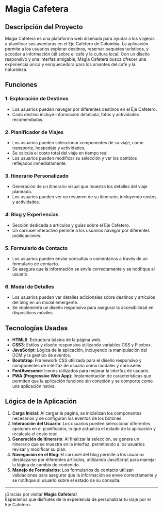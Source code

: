 # Magia Cafetera

## Descripción del Proyecto
Magia Cafetera es una plataforma web diseñada para ayudar a los viajeros a planificar sus aventuras en el Eje Cafetero de Colombia. La aplicación permite a los usuarios explorar destinos, reservar paquetes turísticos, y acceder a información útil sobre el café y la cultura local. Con un diseño responsivo y una interfaz amigable, Magia Cafetera busca ofrecer una experiencia única y enriquecedora para los amantes del café y la naturaleza.

## Funciones 

### 1. **Exploración de Destinos**
   - Los usuarios pueden navegar por diferentes destinos en el Eje Cafetero.
   - Cada destino incluye información detallada, fotos y actividades recomendadas.

### 2. **Planificador de Viajes**
   - Los usuarios pueden seleccionar componentes de su viaje, como transporte, hospedaje y actividades.
   - Se calcula el costo total del viaje en tiempo real.
   - Los usuarios pueden modificar su selección y ver los cambios reflejados inmediatamente.

### 3. **Itinerario Personalizado**
   - Generación de un itinerario visual que muestra los detalles del viaje planeado.
   - Los usuarios pueden ver un resumen de su itinerario, incluyendo costos y actividades.

### 4. **Blog y Experiencias**
   - Sección dedicada a artículos y guías sobre el Eje Cafetero.
   - Un carrusel interactivo permite a los usuarios navegar por diferentes publicaciones.

### 5. **Formulario de Contacto**
   - Los usuarios pueden enviar consultas o comentarios a través de un formulario de contacto.
   - Se asegura que la información se envíe correctamente y se notifique al usuario.

### 6. **Modal de Detalles**
   - Los usuarios pueden ver detalles adicionales sobre destinos y artículos del blog en un modal emergente.
   - Se implementa un diseño responsivo para asegurar la accesibilidad en dispositivos móviles.

## Tecnologías Usadas

- **HTML5**: Estructura básica de la página web.
- **CSS3**: Estilos y diseño responsivo utilizando variables CSS y Flexbox.
- **JavaScript**: Lógica de la aplicación, incluyendo la manipulación del DOM y la gestión de eventos.
- **Bootstrap**: Framework CSS utilizado para el diseño responsivo y componentes de interfaz de usuario como modales y carruseles.
- **FontAwesome**: Iconos utilizados para mejorar la interfaz de usuario.
- **PWA (Progressive Web App)**: Implementación de características que permiten que la aplicación funcione sin conexión y se comporte como una aplicación nativa.

## Lógica de la Aplicación

1. **Carga Inicial**: Al cargar la página, se inicializan los componentes necesarios y se configuran los eventos de los botones.
2. **Interacción del Usuario**: Los usuarios pueden seleccionar diferentes opciones en el planificador, lo que actualiza el estado de la aplicación y recalcula el costo total.
3. **Generación de Itinerario**: Al finalizar la selección, se genera un itinerario que se muestra en la interfaz, permitiendo a los usuarios revisar y modificar su plan.
4. **Navegación en el Blog**: El carrusel del blog permite a los usuarios desplazarse por diferentes artículos, utilizando JavaScript para manejar la lógica de cambio de contenido.
5. **Manejo de Formularios**: Los formularios de contacto utilizan validaciones para asegurar que la información se envíe correctamente y se notifique al usuario sobre el estado de su consulta.

---

¡Gracias por visitar **Magia Cafetera**!  
Esperamos que disfrutes de la experiencia de personalizar tu viaje por el Eje Cafetero.